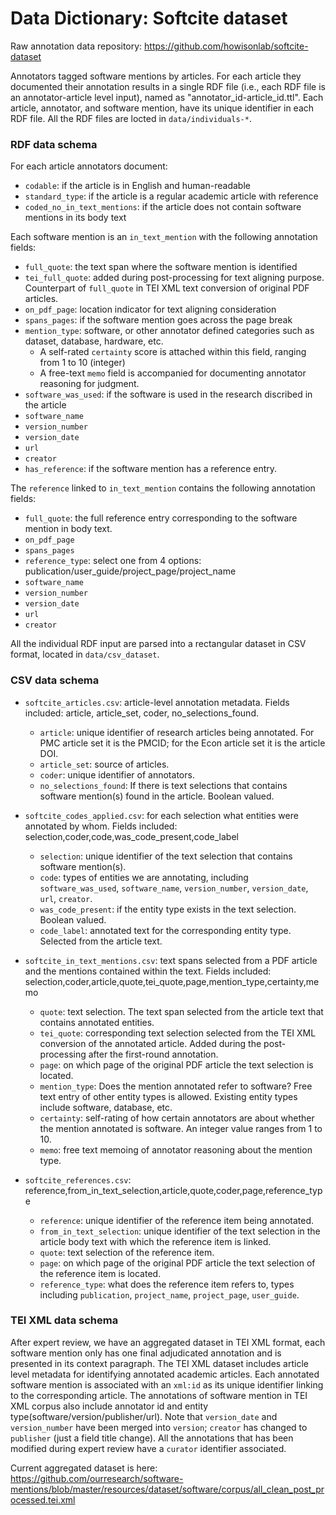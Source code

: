 # Data Dictionary: Softcite dataset

Raw annotation data repository: https://github.com/howisonlab/softcite-dataset

Annotators tagged software mentions by articles. For each article they documented their annotation results in a single RDF file (i.e., each RDF file is an annotator-article level input), named as "annotator_id-article_id.ttl". Each article, annotator, and software mention, have its unique identifier in each RDF file. All the RDF files are locted in `data/individuals-*`.

### RDF data schema

For each article annotators document:
- `codable`: if the article is in English and human-readable
- `standard_type`: if the article is a regular academic article with reference
- `coded_no_in_text_mentions`: if the article does not contain software mentions in its body text

Each software mention is an `in_text_mention` with the following annotation fields:  
- `full_quote`: the text span where the software mention is identified
- `tei_full_quote`: added during post-processing for text aligning purpose. Counterpart of `full_quote` in TEI XML text conversion of original PDF articles.
- `on_pdf_page`: location indicator for text aligning consideration
- `spans_pages`: if the software mention goes across the page break
- `mention_type`: software, or other annotator defined categories such as dataset, database, hardware, etc.
	- A self-rated `certainty` score is attached within this field, ranging from 1 to 10 (integer)
	- A free-text `memo` field is accompanied for documenting annotator reasoning for judgment.
- `software_was_used`: if the software is used in the research discribed in the article
- `software_name`
- `version_number`
- `version_date`
- `url`
- `creator`
- `has_reference`: if the software mention has a reference entry.

The `reference` linked to `in_text_mention` contains the following annotation fields:
- `full_quote`: the full reference entry corresponding to the software mention in body text.
- `on_pdf_page`
- `spans_pages`
- `reference_type`: select one from 4 options: publication/user_guide/project_page/project_name
- `software_name`
- `version_number`
- `version_date`
- `url`
- `creator`

All the individual RDF input are parsed into a rectangular dataset in CSV format, located in `data/csv_dataset`.

### CSV data schema

- `softcite_articles.csv`: article-level annotation metadata. Fields included: article, article_set, coder, no_selections_found.
	- `article`: unique identifier of research articles being annotated. For PMC article set it is the PMCID; for the Econ article set it is the article DOI.
	- `article_set`: source of articles.
	- `coder`: unique identifier of annotators.
	- `no_selections_found`: If there is text selections that contains software mention(s) found in the article. Boolean valued.

- `softcite_codes_applied.csv`: for each selection what entities were annotated by whom. Fields included: selection,coder,code,was_code_present,code_label
	- `selection`: unique identifier of the text selection that contains software mention(s).
	- `code`: types of entities we are annotating, including `software_was_used`, `software_name`, `version_number`, `version_date`, `url`, `creator`.
	- `was_code_present`: if the entity type exists in the text selection. Boolean valued.
	- `code_label`: annotated text for the corresponding entity type. Selected from the article text.

- `softcite_in_text_mentions.csv`: text spans selected from a PDF article and the mentions contained within the text. Fields included: selection,coder,article,quote,tei_quote,page,mention_type,certainty,memo
	- `quote`: text selection. The text span selected from the article text that contains annotated entities.
	- `tei_quote`: corresponding text selection selected from the TEI XML conversion of the annotated article. Added during the post-processing after the first-round annotation.
	- `page`: on which page of the original PDF article the text selection is located.
	- `mention_type`: Does the mention annotated refer to software? Free text entry of other entity types is allowed. Existing entity types include software, database, etc.
	- `certainty`: self-rating of how certain annotators are about whether the mention annotated is software. An integer value ranges from 1 to 10.
	- `memo`: free text memoing of annotator reasoning about the mention type.

- `softcite_references.csv`: reference,from_in_text_selection,article,quote,coder,page,reference_type
	- `reference`: unique identifier of the reference item being annotated.
	- `from_in_text_selection`: unique identifier of the text selection in the article body text with which the reference item is linked.
	- `quote`: text selection of the reference item.
	- `page`: on which page of the original PDF article the text selection of the reference item is located.
	- `reference_type`: what does the reference item refers to, types including `publication`, `project_name`, `project_page`, `user_guide`.

### TEI XML data schema

After expert review, we have an aggregated dataset in TEI XML format, each software mention only has one final adjudicated annotation and is presented in its context paragraph. The TEI XML dataset includes article level metadata for identifying annotated academic articles. Each annotated software mention is associated with an `xml:id` as its unique identifier linking to the corresponding article. The annotations of software mention in TEI XML corpus also include annotator id and entity type(software/version/publisher/url). Note that `version_date` and `version_number` have been merged into `version`; `creator` has changed to `publisher` (just a field title change). All the annotations that has been modified during expert review have a `curator` identifier associated.

Current aggregated dataset is here: https://github.com/ourresearch/software-mentions/blob/master/resources/dataset/software/corpus/all_clean_post_processed.tei.xml
